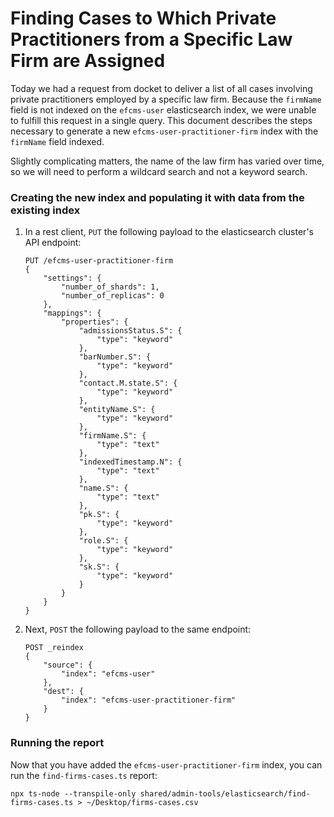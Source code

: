 # Finding Cases to Which Private Practitioners from a Specific Law Firm are Assigned

Today we had a request from docket to deliver a list of all cases involving private practitioners employed by a specific law firm. Because the `firmName` field is not indexed on the `efcms-user` elasticsearch index, we were unable to fulfill this request in a single query. This document describes the steps necessary to generate a new `efcms-user-practitioner-firm` index with the `firmName` field indexed.

Slightly complicating matters, the name of the law firm has varied over time, so we will need to perform a wildcard search and not a keyword search.

### Creating the new index and populating it with data from the existing index

1. In a rest client, `PUT` the following payload to the elasticsearch cluster's API endpoint:
   ```
   PUT /efcms-user-practitioner-firm
   {
       "settings": {
           "number_of_shards": 1,
           "number_of_replicas": 0
       },
       "mappings": {
           "properties": {
               "admissionsStatus.S": {
                   "type": "keyword"
               },
               "barNumber.S": {
                   "type": "keyword"
               },
               "contact.M.state.S": {
                   "type": "keyword"
               },
               "entityName.S": {
                   "type": "keyword"
               },
               "firmName.S": {
                   "type": "text"
               },
               "indexedTimestamp.N": {
                   "type": "text"
               },
               "name.S": {
                   "type": "text"
               },
               "pk.S": {
                   "type": "keyword"
               },
               "role.S": {
                   "type": "keyword"
               },
               "sk.S": {
                   "type": "keyword"
               }
           }
       }
   }
   ```
1. Next, `POST` the following payload to the same endpoint:
   ```
   POST _reindex
   {
       "source": {
           "index": "efcms-user"
       },
       "dest": {
           "index": "efcms-user-practitioner-firm"
       }
   }
   ```

### Running the report

Now that you have added the `efcms-user-practitioner-firm` index, you can run the `find-firms-cases.ts` report:

```
npx ts-node --transpile-only shared/admin-tools/elasticsearch/find-firms-cases.ts > ~/Desktop/firms-cases.csv
```

